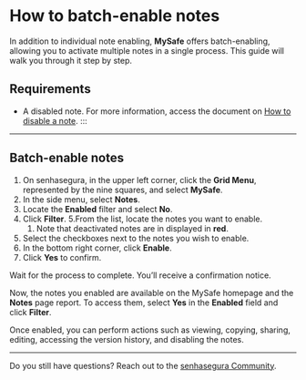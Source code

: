 # How to batch-enable notes

In addition to individual note enabling, **MySafe** offers batch-enabling, allowing you to activate multiple notes in a single process. This guide will walk you through it step by step.

## Requirements
* A disabled note. For more information, access the document on [How to disable a note](/v3-32/docs/mysafe-notes-disable).
:::
* * *

## Batch-enable notes

1. On senhasegura, in the upper left corner, click the **Grid Menu**, represented by the nine squares, and select **MySafe**.
2. In the side menu, select **Notes**. 
3. Locate the **Enabled** filter and select **No**.
4. Click **Filter**.
5.From the list, locate the notes you want to enable. 
    1. Note that deactivated notes are in displayed in **red**.
6. Select the checkboxes next to the notes you wish to enable.
7. In the bottom right corner, click **Enable**.
9. Click **Yes** to confirm.

Wait for the process to complete. You’ll receive a confirmation notice.

Now, the notes you enabled are available on the MySafe homepage and the **Notes** page report. To access them, select **Yes** in the **Enabled** field and click **Filter**. 

Once enabled, you can perform actions such as viewing, copying, sharing, editing, accessing the version history, and disabling the notes.
***

Do you still have questions? Reach out to the [senhasegura Community](https://community.senhasegura.io/).
